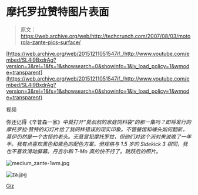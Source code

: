 # 摩托罗拉赞特图片表面

> 原文：<https://web.archive.org/web/http://techcrunch.com/2007/08/03/motorola-zante-pics-surface/>

 [https://web.archive.org/web/20151211051547if_/http://www.youtube.com/embed/SL4i9BxdrAg?version=3&rel=1&fs=1&showsearch=0&showinfo=1&iv_load_policy=1&wmode=transparent](https://web.archive.org/web/20151211051547if_/http://www.youtube.com/embed/SL4i9BxdrAg?version=3&rel=1&fs=1&showsearch=0&showinfo=1&iv_load_policy=1&wmode=transparent)

视频

你还记得《辛普森一家》*中莫打开“莫叔叔的家庭饲料袋”的那一集吗？即将发行的摩托罗拉·赞特的幻灯片给了我同样错误的现实印象。不管餐馆和噱头如何翻新，莫伊仍然是一个古怪的老头。无意冒犯摩托罗拉，但他们对这个派对来说晚了一年半。我有点喜欢黑色和紫色的配色方案，但规格与 1.5 岁的 Sidekick 3 相同，我也不喜欢滑动屏幕。丹吉尔和 T-Mo 真的快不行了。跳跃后的照片。* 

![medium_zante-1wm.jpg](img/6e7d637b669d6159e8d95aa5fa1ea3aa.png)

![za.jpg](img/346055877ba38a420ef294de00804796.png)

[Giz](https://web.archive.org/web/20151211051547/http://gizmodo.com/gadgets/motorola/motorola-zante-in-the-wild-285443.php)
